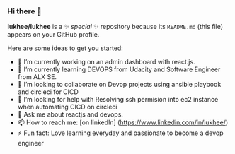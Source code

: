 ### Hi there 👋

**lukhee/lukhee** is a ✨ _special_ ✨ repository because its `README.md` (this file) appears on your GitHub profile.

Here are some ideas to get you started:

- 🔭 I’m currently working on an admin dashboard with react.js.
- 🌱 I’m currently learning DEVOPS from Udacity and Software Engineer from ALX SE.
- 👯 I’m looking to collaborate on Devop projects using ansible playbook and circleci for CICD
- 🤔 I’m looking for help with Resolving ssh permision into ec2 instance when automating CICD on circleci
- 💬 Ask me about reactjs and devops.
- 📫 How to reach me: [on linkedIn] (https://www.linkedin.com/in/lukhee/)
- ⚡ Fun fact: Love learning everyday and passionate to become a devop engineer
